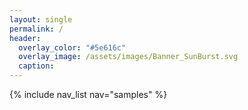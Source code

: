 ```yaml
---
layout: single
permalink: /
header:
  overlay_color: "#5e616c"
  overlay_image: /assets/images/Banner_SunBurst.svg
  caption:
---
```


{% include nav_list nav="samples" %}
